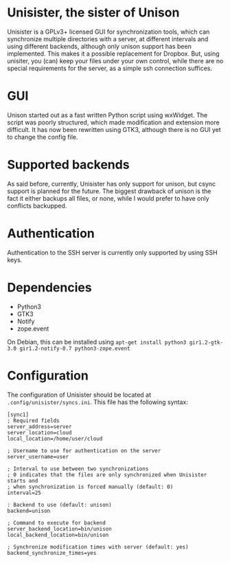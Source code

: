 Unisister, the sister of Unison
===============================
Unisister is a GPLv3+ licensed GUI for synchronization tools, which can synchronize multiple directories with a server, at different intervals and using different backends, although only unison support has been implemented. This makes it a possible replacement for Dropbox. But, using unisiter, you (can) keep your files under your own control, while there are no special requirements for the server, as a simple ssh connection suffices.

GUI
===
Unison started out as a fast written Python script using wxWidget. The script was poorly structured, which made modification and extension more difficult. It has now been rewritten using GTK3, although there is no GUI yet to change the config file.

Supported backends
==================
As said before, currently, Unisister has only support for unison, but csync support is planned for the future. The biggest drawback of unison is the fact it either backups all files, or none, while I would prefer to have only conflicts backupped.

Authentication
==============
Authentication to the SSH server is currently only supported by using SSH keys.

Dependencies
============
 - Python3
 - GTK3
 - Notify
 - zope.event

On Debian, this can be installed using `apt-get install python3 gir1.2-gtk-3.0 gir1.2-notify-0.7 python3-zope.event`

Configuration
=============
The configuration of Unisister should be located at `.config/unisister/syncs.ini`. This file has the following syntax:
```
[sync1]
; Required fields
server_address=server
server_location=cloud
local_location=/home/user/cloud

; Username to use for authentication on the server
server_username=user

; Interval to use between two synchronizations
; 0 indicates that the files are only synchronized when Unisister starts and
; when synchronization is forced manually (default: 0)
interval=25

: Backend to use (default: unison)
backend=unison

; Command to execute for backend
server_backend_location=bin/unison
local_backend_location=bin/unison

; Synchronize modification times with server (default: yes)
backend_synchronize_times=yes
```
